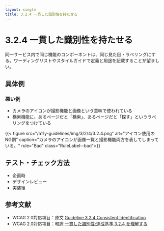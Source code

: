 ```yaml
---
layout: single
title: 3.2.4 一貫した識別性を持たせる
---
```


# 3.2.4 一貫した識別性を持たせる

同一サービス内で同じ機能のコンポーネントは、同じ見た目・ラベリングにする。ワーディングリストやスタイルガイドで定義と用途を記載することが望ましい。

## 具体例

### 悪い例

- カメラのアイコンが撮影機能と画像という意味で使われている
- 検索機能に、あるページだと「検索」、あるページだと「探す」というラベリングをつけている

{{< figure
  src="/a11y-guidelines/img/3/2/4/3.2.4.png"
  alt="アイコン使用のNG例"
  caption="カメラのアイコンが画像一覧と撮影機能両方を表してしまっている。"
  rule="Bad"
  class="RuleLabel--bad">}}

## テスト・チェック方法

- 企画時
- デザインレビュー
- 実装後

## 参考文献

- WCAG 2.0対応項目：原文 [Guideline 3.2.4 Consistent Identification](https://www.w3.org/TR/UNDERSTANDING-WCAG20/consistent-behavior-consistent-functionality.html)
- WCAG 2.0対応項目：和訳 [一貫した識別性:達成基準 3.2.4 を理解する](https://waic.jp/docs/UNDERSTANDING-WCAG20/consistent-behavior-consistent-functionality.html)
